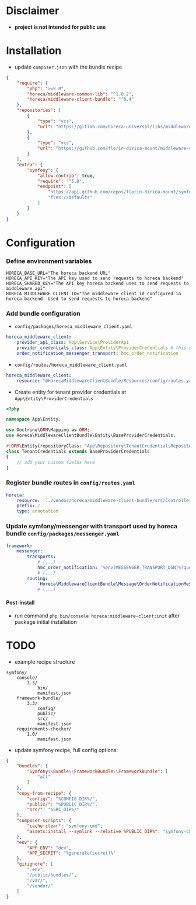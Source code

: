# Disclaimer

- **project is not intended for public use**

# Installation

- update `composer.json` with the bundle recipe

```json
{
    "require": {
        "php": ">=8.0",
        "horeca/middleware-common-lib": "^1.0.2",
        "horeca/middleware-client-bundle": "^0.4"
    },
    "repositories": [
        {
            "type": "vcs",
            "url": "https://gitlab.com/horeca-universal/libs/middleware-common-lib.git"
        },
        {
            "type": "vcs",
            "url": "https://github.com/florin-dirica-mount/middleware-client-bundle.git"
        }
    ],
    "extra": {
        "symfony": {
            "allow-contrib": true,
            "require": "^5.0",
            "endpoint": [
                "https://api.github.com/repos/florin-dirica-mount/symfony-recipes/contents/index.json",
                "flex://defaults"
            ]
        }
    }
}
```

Configuration
=====

### Define environment variables

```dotenv
HORECA_BASE_URL="The horeca backend URL"
HORECA_API_KEY="The API key used to send requests to horeca backend"
HORECA_SHARED_KEY="The API key horeca backend uses to send requests to middleware api"
HORECA_MIDDLEWARE_CLIENT_ID="The middleware client id configured in horeca backend. Used to send requests to horeca backend"
```

### Add bundle configuration

- `config/packages/horeca_middleware_client.yaml`

```yaml
horeca_middleware_client:
    provider_api_class: App\Service\ProviderApi
    provider_credentials_class: App\Entity\ProviderCredentials # this entity must extend Horeca\MiddlewareClientBundle\Entity\BaseProviderCredentials
    order_notification_messenger_transport: hmc_order_notification
```

- `config/routes/horeca_middleware_client.yaml`

```yaml
horeca_middleware_client:
    resource: "@HorecaMiddlewareClientBundle/Resources/config/routes.yaml"
```

- Create entity for tenant provider credentials at `App\Entity\ProviderCredentials`

```php
<?php

namespace App\Entity;

use Doctrine\ORM\Mapping as ORM;
use Horeca\MiddlewareClientBundle\Entity\BaseProviderCredentials;

#[ORM\Entity(repositoryClass: "App\Repository\TenantCredentialsRepository")]
class TenantCredentials extends BaseProviderCredentials
{
    // add your custom fields here
}
```

### Register bundle routes in `config/routes.yaml`

```yaml
horeca:
    resource: '../vendor/horeca/middleware-client-bundle/src/Controller/'
    prefix: /
    type: annotation
```

### Update symfony/messenger with transport used by horeca bundle `config/packages/messenger.yaml`

```yaml
framework:
    messenger:
        transports:
            # (...)
            hmc_order_notification: '%env(MESSENGER_TRANSPORT_DSN)%?queue_name=hmc_order_notification'
            # (...)
        routing:
            'Horeca\MiddlewareClientBundle\Message\OrderNotificationMessage': hmc_order_notification
            # (...)
```

#### Post-install

- run command `php bin/console horeca:middleware-client:init` after package initial installation

# TODO

- example recipe structure

```text
symfony/
    console/
        3.3/
            bin/
            manifest.json
    framework-bundle/
        3.3/
            config/
            public/
            src/
            manifest.json
    requirements-checker/
        1.0/
            manifest.json
```

- update symfony recipe, full config options:

```json
{
    "bundles": {
        "Symfony\\Bundle\\FrameworkBundle\\FrameworkBundle": [
            "all"
        ]
    },
    "copy-from-recipe": {
        "config/": "%CONFIG_DIR%/",
        "public/": "%PUBLIC_DIR%/",
        "src/": "%SRC_DIR%/"
    },
    "composer-scripts": {
        "cache:clear": "symfony-cmd",
        "assets:install --symlink --relative %PUBLIC_DIR%": "symfony-cmd"
    },
    "env": {
        "APP_ENV": "dev",
        "APP_SECRET": "%generate(secret)%"
    },
    "gitignore": [
        ".env",
        "/public/bundles/",
        "/var/",
        "/vendor/"
    ]
}
```
